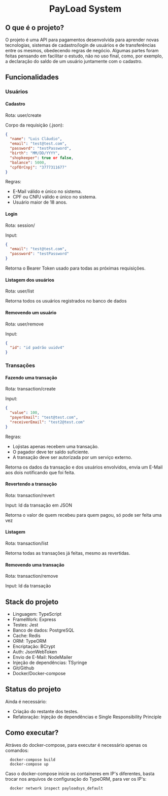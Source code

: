 <h1 align=center> PayLoad System</h1>

<h2> O que é o projeto? </h2>

<p> O projeto é uma API para pagamentos desenvolvida para aprender novas tecnologias, sistemas de cadastro/login de usuários e de transferências entre os mesmos, obedecendo regras de negócio. Algumas partes foram feitas pensando em facilitar o estudo, não no uso final, como, por exemplo, a declaração do saldo de um usuário juntamente com o cadastro.</p>

<h2> Funcionalidades </h2>

<h3> Usuários </h3>

<h4> Cadastro </h4>

<p> Rota: user/create </p>

<p> Corpo da requisição (.json): </p>

```json
{
  "name": "Luis Cláudio",
  "email": "test@test.com",
  "password": "testPassword",
  "birth": "MM/DD/YYYY",
  "shopkeeper": true or false,
  "balance": 5000,
  "cpfOrCnpj": "3777311677"
}
```

<p>
  Regras:
  <ul>
    <li> E-Mail válido e único no sistema. </li>
    <li> CPF ou CNPJ válido e único no sistema. </li>
    <li> Usuário maior de 18 anos. </li>
  </ul>
</p>

<h4> Login </h4>

<p> Rota: session/ </p>

<p> Input: </p>

```json
{
  "email": "test@test.com",
  "password": "testPassword"
}
```

<p> Retorna o Bearer Token usado para todas as próximas requisições. </p>

<h4> Listagem dos usuários </h4>

<p> Rota: user/list </p>

<p> Retorna todos os usuários registrados no banco de dados </p>

<h4> Removendo um usuário </h4>

<p> Rota: user/remove </p>

<p> Input: </p>

```json
{
  "id": "id padrão uuidv4"
}
```

<h3> Transações </h3>

<h4> Fazendo uma transação </h4>

<p> Rota: transaction/create </p>

<p> Input: </p>

```json
{
  "value": 100,
  "payerEmail": "test@test.com",
  "receiverEmail": "test2@test.com"
}
```

<p> 
  Regras:
  <ul>
    <li> Lojistas apenas recebem uma transação. </li>
    <li> O pagador deve ter saldo suficiente. </li>
    <li> A transação deve ser autorizada por um serviço externo. </li>
  </ul>
</p>

<p> Retorna os dados da transação e dos usuários envolvidos, envia um E-Mail aos dois notificando que foi feita.</p>

<h4> Revertendo a transação </h4>

<p> Rota: transaction/revert </p>

<p> Input: Id da transação em JSON</p>

<p> Retorna o valor de quem recebeu para quem pagou, só pode ser feita uma vez </p>

<h4> Listagem </h4>

<p> Rota: transaction/list </p>

<p> Retorna todas as transações já feitas, mesmo as revertidas. </p>

<h4> Removendo uma transação </h4>

<p> Rota: transaction/remove </p>

<p> Input: Id da transação </p>

<h2> Stack do projeto </h2>

<ul>
  <li> Linguagem: TypeScript </li>
  <li> FrameWork: Express </li>
  <li> Testes: Jest </li>
  <li> Banco de dados: PostgreSQL </li>
  <li> Cache: Redis </li>
  <li> ORM: TypeORM </li>
  <li> Encriptação: BCrypt </li>
  <li> Auth: JsonWebToken </li>
  <li> Envio de E-Mail: NodeMailer </li>
  <li> Injeção de dependências: TSyringe </li>
  <li> Git/Github </li>
  <li> Docker/Docker-compose </li>
</ul>

<h2> Status do projeto </h2>

<p> Ainda é necessário: </p>

<ul>
  <li> Criação do restante dos testes. </li>
  <li> Refatoração: Injeção de dependências e Single Responsibility Principle </li>
</ul>

<h2> Como executar? </h2>

<p> Atráves do docker-compose, para executar é necessário apenas os comandos: </p>

```
  docker-compose build
  docker-compose up
```

<p> Caso o docker-compose inicie os containeres em IP's diferentes, basta trocar nos arquivos de configuração do TypeORM, para ver os IP's: </p>

```
  docker network inspect payloadsys_default
```
